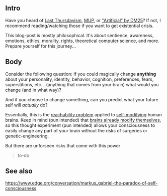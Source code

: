 ## Intro
Have you heard of [Last Thursdayism](https://en.wikipedia.org/wiki/Last_Thursdayism), [MUP](https://esolangs.org/wiki/My_Unreliable_Past), or ["Artificial" by DM25](https://youtu.be/ND0Lp9GcRzo)? If not, I recommend reading/watching those if you want to get existential crisis.

This blog-post is mostly philosophical. It's about sentience, awareness, emotions, ethics, morality, rights, theoretical computer science, and more. Prepare yourself for this journey...

## Body

Consider the following question: If you could magically change **anything** about your personality, identity, behavior, cognition, preferences, fears, superstitions, etc... (anything that comes from your brain) what would you change (and in what way)?

And if you choose to change something, can you predict what your future self will _actually_ do?

Essentially, this is the [reachability problem](https://en.wikipedia.org/wiki/Reachability_problem) applied to [self-modifying](https://en.wikipedia.org/wiki/Self-modifying_code) human brains. Keep in mind (pun intended) that [brains already modify themselves](https://en.wikipedia.org/wiki/Neuroplasticity), so this thought experiment (pun intended) allows your consciousness to easily change any part of your brain without the risks of surgeries or genetic-engineering.

But there are unforseen risks that come with this power

> to-do

## See also
https://www.edge.org/conversation/markus_gabriel-the-paradox-of-self-consciousness
